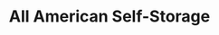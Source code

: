 ---
title: "All American Self-Storage"
url: /saint-paul/all-american-self-storage/
shop: storage rental
---